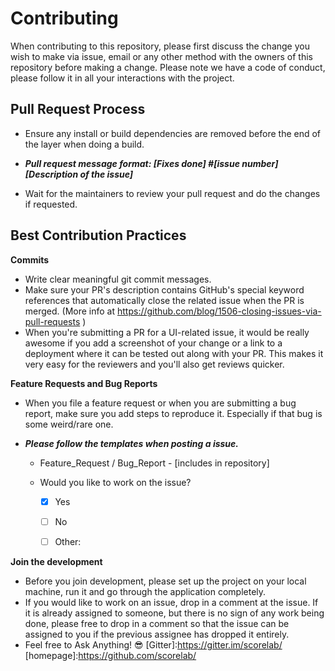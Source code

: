 # Contributing

When contributing to this repository, please first discuss the change you wish to make via issue,
email or any other method with the owners of this repository before making a change. 
Please note we have a code of conduct, please follow it in all your interactions with the project.

## Pull Request Process

* Ensure any install or build dependencies are removed before the end of the layer when doing a build.

* ___Pull request message format: [Fixes done] #[issue number] [Description of the issue]___
* Wait for the maintainers to review your pull request and do the changes if requested.

## Best Contribution Practices

**Commits**
* Write clear meaningful git commit messages.
* Make sure your PR's description contains GitHub's special keyword references that automatically close the related issue when the PR is merged. (More info at https://github.com/blog/1506-closing-issues-via-pull-requests )
* When you're submitting a PR for a UI-related issue, it would be really awesome if you add a screenshot of your change or a link to a deployment where it can be tested out along with your PR. This makes it very easy for the reviewers and you'll also get reviews quicker.

**Feature Requests and Bug Reports**
* When you file a feature request or when you are submitting a bug report, make sure you add steps to reproduce it. Especially if that bug is some weird/rare one.

* ___Please follow the templates when posting a issue.___

   * Feature_Request / Bug_Report - [includes in repository]

   * Would you like to work on the issue?
      * [X] Yes 
      * [ ] No
      * [ ] Other:


**Join the development**
* Before you join development, please set up the project on your local machine, run it and go through the application completely.
* If you would like to work on an issue, drop in a comment at the issue. If it is already assigned to someone, but there is no sign of any work being done, please free to drop in a comment so that the issue can be assigned to you if the previous assignee has dropped it entirely.
* Feel free to Ask Anything! 😎 [Gitter]:https://gitter.im/scorelab/ 
          [homepage]:https://github.com/scorelab/

